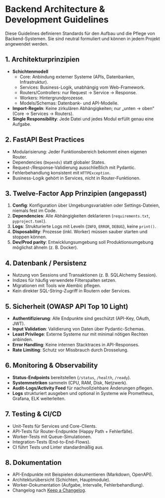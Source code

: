 # Backend Architecture & Development Guidelines

Diese Guidelines definieren Standards für den Aufbau und die Pflege von Backend-Systemen. Sie sind neutral formuliert und können in jedem Projekt angewendet werden.

## 1. Architekturprinzipien
- **Schichtenmodell**  
  - Core: Anbindung externer Systeme (APIs, Datenbanken, Infrastruktur).  
  - Services: Business-Logik, unabhängig vom Web-Framework.  
  - Routers/Controllers: nur Request → Service → Response.  
  - Workers: Hintergrundprozesse.  
  - Models/Schemas: Datenbank- und API-Modelle.  
- **Import-Regeln**: Keine zirkulären Abhängigkeiten; nur „unten → oben“ (Core → Services → Routers).  
- **Single Responsibility**: Jede Datei und jedes Modul erfüllt genau eine Aufgabe.  

## 2. FastAPI Best Practices
- Modularisierung: Jeder Funktionsbereich bekommt einen eigenen Router.  
- Dependencies (`Depends`) statt globaler States.  
- Request-/Response-Validierung ausschließlich mit Pydantic.  
- Fehlerbehandlung konsistent mit `HTTPException`.  
- Business-Logik gehört in Services, nicht in Router-Funktionen.  

## 3. Twelve-Factor App Prinzipien (angepasst)
1. **Config**: Konfiguration über Umgebungsvariablen oder Settings-Dateien, niemals fest im Code.  
2. **Dependencies**: Alle Abhängigkeiten deklarieren (`requirements.txt`, `pyproject.toml`).  
3. **Logs**: Strukturierte Logs mit Leveln (`INFO`, `ERROR`, `DEBUG`), keine `print()`.  
4. **Disposability**: Prozesse (inkl. Worker) müssen sauber starten und stoppen können.  
5. **Dev/Prod parity**: Entwicklungsumgebung soll Produktionsumgebung möglichst ähneln (z. B. Docker).  

## 4. Datenbank / Persistenz
- Nutzung von Sessions und Transaktionen (z. B. SQLAlchemy Session).  
- Indizes für häufig verwendete Filterspalten setzen.  
- Migrationen mit Tools wie Alembic pflegen.  
- Kein direkter SQL-String-Zugriff in Routern oder Services.  

## 5. Sicherheit (OWASP API Top 10 Light)
- **Authentifizierung**: Alle Endpunkte sind geschützt (API-Key, OAuth, JWT).  
- **Input Validation**: Validierung von Daten über Pydantic-Schemas.  
- **Least Privilege**: Externe Systeme nur mit minimal nötigen Rechten anbinden.  
- **Error Handling**: Keine internen Stacktraces in API-Responses.  
- **Rate Limiting**: Schutz vor Missbrauch durch Drosselung.  

## 6. Monitoring & Observability
- **Status-Endpoints** bereitstellen (`/status`, `/health`, `/ready`).
- **Systemmetriken** sammeln (CPU, RAM, Disk, Netzwerk).  
- **Audit-Logs/Activity Feed** für nachvollziehbare Änderungen pflegen.  
- **Logs** strukturiert ausgeben und optional in Systeme wie Prometheus, Grafana, ELK weiterleiten.  

## 7. Testing & CI/CD
- Unit-Tests für Services und Core-Clients.  
- API-Tests für Router-Endpunkte (Happy Path + Fehlerfälle).  
- Worker-Tests mit Queue-Simulationen.  
- Integration-Tests (End-to-End-Flows).  
- CI führt Tests und Linter standardmäßig aus.  

## 8. Dokumentation
- API-Endpunkte mit Beispielen dokumentieren (Markdown, OpenAPI).  
- Architekturübersicht (Schichten, Hauptmodule).  
- Worker-Dokumentation (Aufgabe, Intervalle, Fehlerbehandlung).  
- Changelog nach [Keep a Changelog](https://keepachangelog.com/).  

